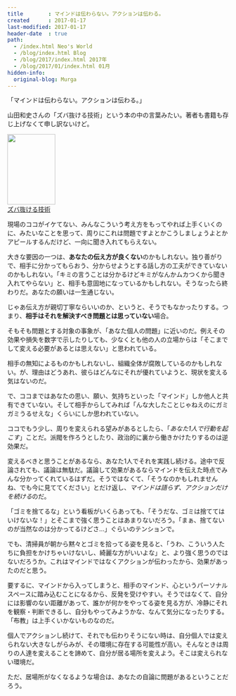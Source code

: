 ```yaml
---
title        : マインドは伝わらない。アクションは伝わる。
created      : 2017-01-17
last-modified: 2017-01-17
header-date  : true
path:
  - /index.html Neo's World
  - /blog/index.html Blog
  - /blog/2017/index.html 2017年
  - /blog/2017/01/index.html 01月
hidden-info:
  original-blog: Murga
---
```


「マインドは伝わらない。アクションは伝わる。」

山田和史さんの「ズバ抜ける技術」という本の中の言葉みたい。著者も書籍も存じ上げなくて申し訳ないけど。

<div class="ad-amazon">
  <div class="ad-amazon-image">
    <a href="https://www.amazon.co.jp/dp/B00EYT8KZA?tag=neos21-22&amp;linkCode=osi&amp;th=1&amp;psc=1">
      <img src="https://m.media-amazon.com/images/I/51zqmXoncxL._SL160_.jpg" width="109" height="160">
    </a>
  </div>
  <div class="ad-amazon-info">
    <div class="ad-amazon-title">
      <a href="https://www.amazon.co.jp/dp/B00EYT8KZA?tag=neos21-22&amp;linkCode=osi&amp;th=1&amp;psc=1">ズバ抜ける技術</a>
    </div>
  </div>
</div>

現場のココがイケてない、みんなこういう考え方をもってやれば上手くいくのに、みたいなことを思って、周りにこれは問題ですよとかこうしましょうよとかアピールするんだけど、一向に聞き入れてもらえない。

大きな要因の一つは、**あなたの伝え方が良くない**のかもしれない。独り善がりで、相手に分かってもらおう、分からせようとする話し方の工夫ができていないのかもしれない。「キミの言うことは分かるけどキミがなんかムカつくから聞き入れてやらない」と、相手も意固地になっているかもしれない。そうなったら終わりだ。あなたの願いは一生通じない。

じゃあ伝え方が親切丁寧ならいいのか、というと、そうでもなかったりする。つまり、**相手はそれを解決すべき問題とは思っていない**場合。

そもそも問題とする対象の事象が、「あなた個人の問題」に近いのだ。例えその効果や損失を数字で示したりしても、少なくとも他の人の立場からは「そこまでして変える必要があるとは思えない」と思われている。

相手の無知によるものかもしれないし、組織全体が腐敗しているのかもしれない。が、理由はどうあれ、彼らはどんなにそれが優れていようと、現状を変える気はないのだ。

で、ココまではあなたの思い、願い、気持ちといった「マインド」しか他人と共有できていない。そして相手からしてみれば「んな大したことじゃねえのにガミガミうるせえな」くらいにしか思われていない。

ココでもう少し、周りを変えられる望みがあるとしたら、「*あなた1人で行動を起こす*」ことだ。派閥を作ろうとしたり、政治的に裏から働きかけたりするのは逆効果だ。

変えるべきと思うことがあるなら、あなた1人でそれを実践し続ける。途中で反論されても、議論は無駄だ。議論して効果があるならマインドを伝えた時点でみんな分かってくれているはずだ。そうではなくて、「そうなのかもしれませんね、でも今に見ててください」とだけ返し、*マインドは語らず、アクションだけを続ける*のだ。

「ゴミを捨てるな」という看板がいくらあっても、「そうだな、ゴミは捨ててはいけないな！」とそこまで強く思うことはあまりないだろう。「まぁ、捨てないのが当然なのは分かってるけどさ…」ぐらいのテンションで。

でも、清掃員が朝から黙々とゴミを拾ってる姿を見ると、「うわ、こういう人たちに負担をかけちゃいけないし、綺麗な方がいいよな」と、より強く思うのではないだろうか。これはマインドではなくアクションが伝わったから、効果があったのだと思う。

要するに、マインドから入ってしまうと、相手のマインド、心というパーソナルスペースに踏み込むことになるから、反発を受けやすい。そうではなくて、自分には影響のない距離があって、誰かが何かをやってる姿を見る方が、冷静にそれを観察・判断できるし、自分もやってみようかな、なんて気分になったりする。「布教」は上手くいかないものなのだ。

個人でアクションし続けて、それでも伝わりそうにない時は、自分個人では変えられない大きなしがらみが、その環境に存在する可能性が高い。そんなときは周りの人達を変えることを諦めて、自分が居る場所を変えよう。そこは変えられない環境だ。

ただ、居場所がなくなるような場合は、あなたの自論に問題があるということだろう。
